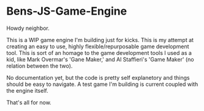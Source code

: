 # Bens-JS-Game-Engine

Howdy neighbor. 

This is a WIP game engine I'm building just for kicks. This is my attempt at creating an easy to use, highly flexible/repurposable game development tool. This is sort of an homage to the game development tools I used as a kid, like Mark Overmar's 'Gane Maker,' and Al Staffieri's 'Game Maker' (no relation between the two).

No documentation yet, but the code is pretty self explanetory and things should be easy to navigate. A test game I'm building is current coupled with the engine itself.

That's all for now.
